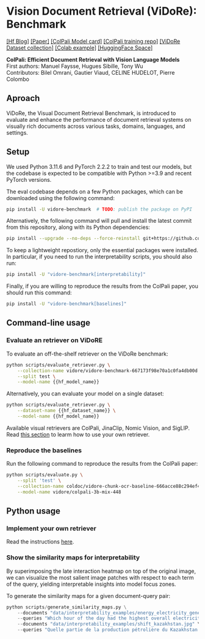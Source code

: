 # Vision Document Retrieval (ViDoRe): Benchmark

[[Hf Blog]]()
[[Paper]]()
[[ColPali Model card]](https://huggingface.co/vidore/colpali-3b-mix-448)
[[ColPali training repo]](https://github.com/ManuelFay/retriever-training)
[[ViDoRe Dataset collection]](https://huggingface.co/collections/vidore/vidore-benchmark-667173f98e70a1c0fa4db00d)
[[Colab example]]()
[[HuggingFace Space]]()

**ColPali: Efficient Document Retrieval with Vision Language Models**  
First authors: Manuel Faysse, Hugues Sibille, Tony Wu  
Contributors: Bilel Omrani, Gautier Viaud, CELINE HUDELOT, Pierre Colombo

## Aproach

ViDoRe, the Visual Document Retrieval Benchmark, is introduced to evaluate and enhance the performance of document retrieval systems on visually rich documents across various tasks, domains, languages, and settings.

## Setup

We used Python 3.11.6 and PyTorch 2.2.2 to train and test our models, but the codebase is expected to be compatible with Python >=3.9 and recent PyTorch versions.

The eval codebase depends on a few Python packages, which can be downloaded using the following command:

```bash
pip install -U vidore-benchmark  # TODO: publish the package on PyPI
```

Alternatively, the following command will pull and install the latest commit from this repository, along with its Python dependencies:

```bash
pip install --upgrade --no-deps --force-reinstall git+https://github.com/tonywu71/vidore-benchmark.git
```

To keep a lightweight repostiory, only the essential packages were installed. In particular, if you need to run the interpretability scripts, you should also run:

```bash
pip install -U "vidore-benchmark[interpretability]"
```

Finally, if you are willing to reproduce the results from the ColPali paper, you should run this command:

```bash
pip install -U "vidore-benchmark[baselines]"
```

## Command-line usage

### Evaluate an retriever on ViDoRE

To evaluate an off-the-shelf retriever on the ViDoRe benchmark:

```bash
python scripts/evaluate_retriever.py \
    --collection-name vidore/vidore-benchmark-667173f98e70a1c0fa4db00d \
    --split test \
    --model-name {{hf_model_name}}
```

Alternatively, you can evaluate your model on a single dataset:

```bash
python scripts/evaluate_retriever.py \
    --dataset-name {{hf_dataset_name}} \
    --model-name {{hf_model_name}}
```

Available visual retrievers are ColPali, JinaClip, Nomic Vision, and SigLIP. Read [this section](###Implement-your-own-retriever) to learm how to use your own retriever.

### Reproduce the baselines

Run the following command to reproduce the results from the ColPali paper:

```bash
python scripts/evaluate.py \
    --split 'test' \
    --collection-name coldoc/vidore-chunk-ocr-baseline-666acce88c294ef415548a56 \
    --model-name vidore/colpali-3b-mix-448
```

## Python usage

### Implement your own retriever

Read the instructions [here](https://github.com/tonywu71/vidore-benchmark/blob/main/src/vidore_benchmark/retrievers/README.md).

### Show the similarity maps for interpretability

By superimposing the late interaction heatmap on top of the original image, we can visualize the most salient image patches with respect to each term of the query, yielding interpretable insights into model focus zones.

To generate the similarity maps for a given document-query pair:

```python
python scripts/generate_similarity_maps.py \
    --documents "data/interpretability_examples/energy_electricity_generation.jpeg" \
    --queries "Which hour of the day had the highest overall electricity generation in 2019?" \
    --documents "data/interpretability_examples/shift_kazakhstan.jpg" \
    --queries "Quelle partie de la production pétrolière du Kazakhstan provient de champs en mer ?"
```
